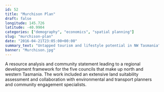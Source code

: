 ```yaml
---
id: 52
title: "Murchison Plan"
draft: false
longitude: 145.726
latitude: -40.9904
categories: ["demography", "economics", "spatial planning"]
slug: "murchison-plan"
date: "2016-04-21T23:05:00+00:00"
summary_text: "Untapped tourism and lifestyle potential in NW Tasmania"
banner: "Murchison.jpg"
---
```


A resource analysis and community statement leading to a regional development framework for the five councils that make up north and western Tasmania. The work included an extensive land suitability assessment and collaboration with environmental and transport&nbsp;planners and community engagement specialists.
